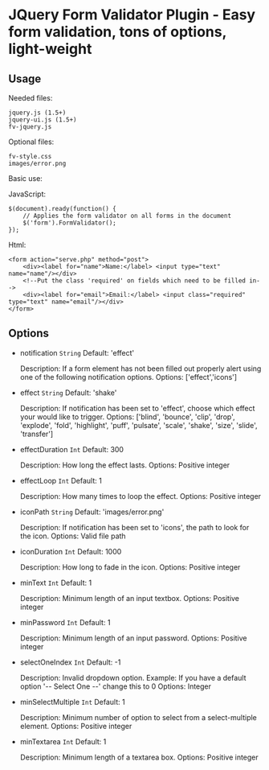 JQuery Form Validator Plugin - Easy form validation, tons of options, light-weight
================================

Usage
---
Needed files:

    jquery.js (1.5+)
	jquery-ui.js (1.5+)
	fv-jquery.js

Optional files:

    fv-style.css
	images/error.png

Basic use:

JavaScript:

	$(document).ready(function() {
		// Applies the form validator on all forms in the document
		$('form').FormValidator();
	});
	
Html:

	<form action="serve.php" method="post">
		<div><label for="name">Name:</label> <input type="text" name="name"/></div>
		<!--Put the class 'required' on fields which need to be filled in-->
		<div><label for="email">Email:</label> <input class="required" type="text" name="email"/></div>
	</form>

Options
---
* notification `String` Default: 'effect'

    Description: If a form element has not been filled out properly alert using one of the following notification options.
	Options: ['effect','icons']

* effect `String` Default: 'shake'

    Description: If notification has been set to 'effect', choose which effect your would like to trigger.
	Options: ['blind', 'bounce', 'clip', 'drop', 'explode', 'fold', 'highlight', 'puff', 'pulsate', 'scale', 'shake', 'size', 'slide', 'transfer']
    
* effectDuration `Int` Default: 300

    Description: How long the effect lasts.
	Options: Positive integer

* effectLoop `Int` Default: 1

    Description: How many times to loop the effect.
	Options: Positive integer

* iconPath `String` Default: 'images/error.png'

    Description: If notification has been set to 'icons', the path to look for the icon.
	Options: Valid file path

* iconDuration `Int` Default: 1000

    Description: How long to fade in the icon.
	Options: Positive integer

* minText `Int` Default: 1

    Description: Minimum length of an input textbox.
	Options: Positive integer

* minPassword `Int` Default: 1

    Description: Minimum length of an input password.
	Options: Positive integer

* selectOneIndex `Int` Default: -1

    Description: Invalid dropdown option. Example: If you have a default option '-- Select One --' change this to 0
	Options: Integer

* minSelectMultiple `Int` Default: 1

    Description: Minimum number of option to select from a select-multiple element.
	Options: Positive integer

* minTextarea `Int` Default: 1

    Description: Minimum length of a textarea box.
	Options: Positive integer